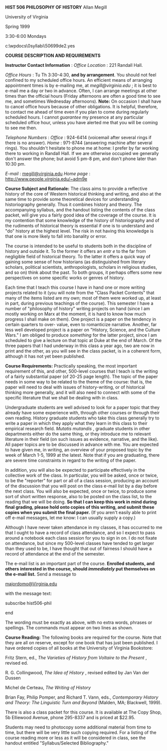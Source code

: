 **HIST 506 PHILOSOPHY OF HISTORY** Allan Megill

University of Virginia

Spring 1999

3:30-6:00 Mondays

c:\wpdocs\0syllabi\50699de2.yes

  
  
  
  

**COURSE DESCRIPTION AND REQUIREMENTS**

  
  

**Instructor Contact Information** : _Office Location_ : 221 Randall Hall.

  
  

_Office Hours_ : Tu Th 3:30-4:30, **and by arrangement**. You should not feel
confined to my scheduled office hours. An efficient means of arranging
appointment times is by e-mailing me, at _megill@virginia.edu_ ; it is best to
e-mail me a day or two in advance. Often, I can arrange meetings at other
times than the official hours (Friday afternoons are often a good time to see
me, and sometimes Wednesday afternoons). **Note:** On occasion I shall have to
cancel office hours because of other obligations. It is helpful, therefore, to
contact me ahead of time even if you plan to come during regularly scheduled
hours. I cannot _guarantee_ my presence at any particular scheduled office
hour, unless you have alerted me that you will be coming to see me then.

  
  

_Telephone Numbers_ : _Office_ : 924-6414 (voicemail after several rings if
there is no answer). _Home_ : 971-8744 (answering machine after several
rings). You shouldn't hesitate to phone me at home: I prefer by far working
there to working in Randall Hall. If we are otherwise occupied we generally
don't answer the phone; but avoid 5 pm-8 pm, and don't phone later than 10:30
pm.

_E-mail_ : megill@virginia.edu _Home page_ :
http://www.people.virginia.edu/~adm9e

  
  

**Course Subject and Rationale:** The class aims to provide a reflective
history of the core of Western historical thinking and writing, and also at
the same time to provide some theoretical devices for understanding
historiography generally. Thus it combines history and theory. The
accompanying syllabus, and the handout listing the contents of the class
packet, will give you a fairly good idea of the coverage of the course. It is
my contention that some knowledge of the history of historiography and of the
rudiments of historical theory is essential if one is to understand and "do"
history at the highest level. The risk in not having this knowledge is that
one is more likely to fall into banality or error.

  
  

The course is intended to be useful to students both in the discipline of
history and outside it. To the former it offers an _entr e_ to the far from
negligible field of historical theory. To the latter it offers a quick way of
gaining some sense of how historians (as distinguished from literary scholars,
political scientists, anthropologists, scholars in religious studies, and so
on) think about the past. To both groups, it perhaps offers some new
perspectives on some specific works or genres of history.

  
  

Each time that I teach this course I have in hand one or more writing projects
related to it (you will note from the "Class Packet Contents" that many of the
items listed are my own; most of them were worked up, at least in part, during
previous teachings of the course). This semester I have a number of
"philosophy of history" writing projects on hand (since I am mostly working on
Marx at the moment, it is hard to know how much progress I shall make on
them). One project is a paper on the tendency in certain quarters to over-
value, even to romanticize narrative. Another, far less well developed project
is a paper on "History, Science, and the Culture Wars." I am obliged to
produce _something_ for the latter project, since I am scheduled to give a
lecture on that topic at Duke at the end of March. Of the three papers that I
had underway in this class a year ago, two are now in print and the other, as
you will see in the class packet, is in a coherent form, although it has not
yet been published.

  
  

**Course Requirements:** Practically speaking, the most important requirement
of this, and other, 500-level courses that I teach is the writing of a fairly
substantial paper (of 20-25 page length). The topic of the paper needs in some
way to be related to the theme of the course: that is, the paper will need to
deal with issues of history-writing, or of historical thinking more generally,
and it will also need to connect with some of the specific literature that we
shall be dealing with in class.

  
  

Undergraduate students are well advised to look for a paper topic that they
already have some experience with, through other courses or through their own
reading. History graduate students who take this class generally try to write
a paper in which they apply what they learn in this class to their empirical
research field. _Mutatis mutandis_ , graduate students in other departments
either do the same thing, or they introduce me to relevant literature in their
field (on such issues as evidence, narrative, and the like). All paper topics
are to be discussed in advance with me. You are expected to have given me, in
writing, an overview of your proposed topic by the week of March 1-5, 1999 at
the latest. Note that if you are graduating, there are severe time constraints
in regard to the writing of the paper.

  
  

In addition, you will also be expected to participate effectively in the
collective work of the class. In particular, you will be asked, once or twice,
to be the "reporter" for part or all of a class session, producing an account
of the discussion that you will post on the class e-mail list by a day before
the next class. You will also be expected, once or twice, to produce some sort
of short written response, also to be posted on the class list, to the reading
that we will be doing. **So that I can keep this work in mind during final
grading, please hold onto copies of this writing, and submit these copies when
you submit the final paper.** (If you aren't easily able to print off e-mail
messages, let me know: I can usually supply a copy.)

  
  

Although I have never taken attendance in my classes, it has occurred to me
that I ought to have a record of class attendance, and so I expect to pass
around a notebook each class session for you to sign in on. I do not fixate on
attendance, but since my 500-level classes have tended to get larger than they
used to be, I have thought that out of fairness I should have a record of
attendance at the end of the semester.

  
  
  
  

The e-mail list is an important part of the course. **Enrolled students, and
others interested in the course, should _immediately_ put themselves on the
e-mail list.** Send a message to

  
  

majordomo@Virginia.edu

  
  

with the message text:

  
  

subscribe hist506-phil

end

  
  

The wording must be exactly as above, with no extra words, phrases or
spellings. The commands must appear on two lines as shown.

  
  

**Course Reading:** The following books are required for the course. Note that
they are all on reserve, except for one book that has just been published. I
have ordered copies of all books at the University of Virginia Bookstore:

  
  

Fritz Stern, ed., _The Varieties of History from Voltaire to the Present_ ,
revised ed.

  
  

R. G. Collingwood, _The Idea of History_ , revised edited by Jan Van der
Dussen

  
  

Michel de Certeau, _The Writing of History_

  
  

Brian Fay, Philip Pomper, and Richard T. Vann, eds., _Contemporary History and
Theory: The Linguistic Turn and Beyond_ (Malden, MA; Blackwell, 1999).

  
  

There is also a class packet for this course. It is available at The Copy
Shop, 5b Elliewood Avenue, phone 295-8337 and is priced at $22.95.

  
  

Students may need to photocopy some additional material from time to time, but
there will be very little such copying required. For a listing of the course
reading more or less as it will be considered in class, see the handout
entitled "Syllabus/Selected Bibliography."

